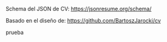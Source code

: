 Schema del JSON de CV:
https://jsonresume.org/schema/

Basado en el diseño de:
https://github.com/BartoszJarocki/cv


prueba
